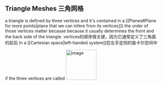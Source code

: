 ## **Triangle Meshes** 三角网格
a triangle is defined by three vertices and it's contained in a [[Planes#Plane for more points|plane that we can infere from its vertices]]) the order of those vertices matter because because it usually determines the front and the back side of the triangle. vertices的顺序很关键，因为它通常定义了三角面的前后 In a [[Cartesian space|left-handed system]]在左手定则的笛卡尔空间中

if the three vertices are called <img width="100" alt="image" src="https://user-images.githubusercontent.com/31954987/228116552-88c82bae-c53c-4301-b333-89414b92ab9e.png">
